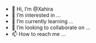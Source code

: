 - 👋 Hi, I’m @Xahira
- 👀 I’m interested in ...
- 🌱 I’m currently learning ...
- 💞️ I’m looking to collaborate on ...
- 📫 How to reach me ...

<!---
Xahira/Xahira is a ✨ special ✨ repository because its `README.md` (this file) appears on your GitHub profile.
You can click the Preview link to take a look at your changes.
--->
